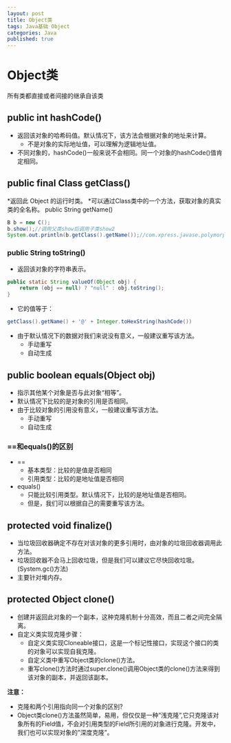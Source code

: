 ```yaml
---  
layout: post  
title: Object类  
tags: Java基础 Object  
categories: Java  
published: true  
---  
```


# Object类

所有类都直接或者间接的继承自该类


## public int hashCode()

* 返回该对象的哈希码值。默认情况下，该方法会根据对象的地址来计算。
	- 不是对象的实际地址值，可以理解为逻辑地址值。
* 不同对象的，hashCode()一般来说不会相同。同一个对象的hashCode()值肯定相同。

## public final Class getClass()

*返回此 Object 的运行时类。
*可以通过Class类中的一个方法，获取对象的真实类的全名称。
	public String getName()

```java
B b = new C();
b.show();//调用父类show后调用子类show2
System.out.println(b.getClass().getName());//com.xpress.javase.polymorphisn.C
```

### public String toString()

* 返回该对象的字符串表示。
```java
public static String valueOf(Object obj) {
	return (obj == null) ? "null" : obj.toString();
}
```
* 它的值等于： 
```java
getClass().getName() + '@' + Integer.toHexString(hashCode()) 
```
* 由于默认情况下的数据对我们来说没有意义，一般建议重写该方法。
	- 手动重写
	- 自动生成

## public boolean equals(Object obj)

* 指示其他某个对象是否与此对象“相等”。 
* 默认情况下比较的是对象的引用是否相同。
* 由于比较对象的引用没有意义，一般建议重写该方法。
	- 手动重写
	- 自动生成

### ==和equals()的区别

* ==
	- 基本类型：比较的是值是否相同
	- 引用类型：比较的是地址值是否相同
* equals()
	- 只能比较引用类型。默认情况下，比较的是地址值是否相同。
	- 但是，我们可以根据自己的需要重写该方法。

## protected void finalize()

* 当垃圾回收器确定不存在对该对象的更多引用时，由对象的垃圾回收器调用此方法。
* 垃圾回收器不会马上回收垃圾，但是我们可以建议它尽快回收垃圾。(System.gc()方法)
* 主要针对堆内存。

## protected Object clone()

* 创建并返回此对象的一个副本，这种克隆机制十分高效，而且二者之间完全隔离。
* 自定义类实现克隆步骤：
	- 自定义类实现Cloneable接口，这是一个标记性接口，实现这个接口的类的对象可以实现自我克隆。
	- 自定义类中重写Object类的clone()方法。
	- 重写clone()方法时通过super.clone()调用Object类的clone()方法来得到该对象的副本，并返回该副本。

**注意：**

* 克隆和两个引用指向同一个对象的区别?
* Object类clone()方法虽然简单，易用，但仅仅是一种”浅克隆”,它只克隆该对象所有的Field值，不会对引用类型的Field所引用的对象进行克隆。开发中，我们也可以实现对象的”深度克隆”。
